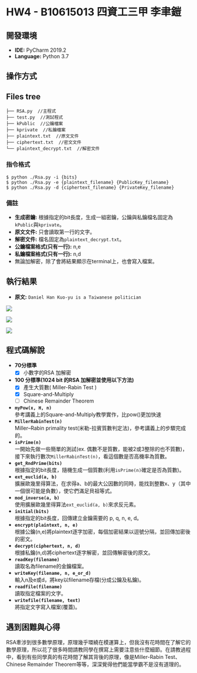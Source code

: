 # HW4 - B10615013 四資⼯三甲 李⾀鎧

## 開發環境
+ **IDE:** PyCharm 2019.2
+ **Language:** Python 3.7

## 操作方式

## Files tree
```
├── RSA.py  //主程式
├── test.py  //測試程式
├── kPublic  //公鑰檔案
├── kprivate  //私鑰檔案
├── plaintext.txt  //原文文件
├── ciphertext.txt  //密文文件
└── plaintext_decrypt.txt  //解密文件
```

### 指令格式
`$ python ./Rsa.py -i {bits}`\
`$ python ./Rsa.py -e {plaintext_filename} {PublicKey_filename}`\
`$ python ./Rsa.py -d {ciphertext_filename} {PrivateKey_filename}`

### 備註

+ **生成密鑰:** 根據指定的bit長度，生成一組密鑰，公鑰與私鑰檔名固定為`kPublic`與`kprivate`。
+ **原文文件:** 只會讀取第一行的文字。
+ **解密文件:** 檔名固定為`plaintext_decrypt.txt`。
+ **公鑰檔案格式(只有一行):** n,e
+ **私鑰檔案格式(只有一行):** n,d
+ 無論加解密，除了會將結果顯示在terminal上，也會寫入檔案。


## 執行結果

+ **原文:** `Daniel Han Kuo-yu is a Taiwanese politician`

![](https://i.imgur.com/p2c1w4G.png)

![](https://i.imgur.com/e8sLUql.png)

![](https://i.imgur.com/J4B3XBN.png)




## 程式碼解說
+ **70分標準**
    - [x] ⼩數字的RSA 加解密
+ **100 分標準(1024 bit 的RSA 加解密並使⽤以下⽅法)**
    - [x] 產⽣⼤質數( Miller-Rabin Test )
    - [x] Square-and-Multiply
    - [ ] Chinese Remainder Theorem

+ **`myPow(x, H, n)`**\
參考講義上的Square-and-Multiply教學實作，比pow()更加快速
+ **`MillerRabinTest(n)`**\
Miller–Rabin primality test(米勒-拉賓質數判定法)，參考講義上的步驟完成的。
+ **`isPrime(n)`**\
一開始先做一些簡單的測試(ex. 偶數不是質數，能被2或3整除的也不質數)，接下來執行數次`MillerRabinTest(n)`，看這個數是否高機率為質數。
+ **`get_RndPrime(bits)`**\
根據指定的bit長度，隨機生成一個質數(利用`isPrime(n)`確定是否為質數)。
+ **`ext_euclid(a, b)`**\
擴展歐幾里得算法，在求得a、b的最大公因數的同時，能找到整數x、y（其中一個很可能是負數），使它們滿足貝祖等式。
+ **`mod_inverse(a, b)`**\
使用擴展歐幾里得算法`ext_euclid(a, b)`來求反元素。
+ **`initial(bits)`**\
根據指定的bit長度，回傳建立金鑰需要的 p, q, n, e, d。
+ **`encrypt(plaintext, n, e)`**\
根據公鑰(n,e)將plaintext逐字加密，每個加密結果以逗號分隔，並回傳加密後的密文。
+ **`decrypt(ciphertext, n, d)`**\
根據私鑰(n,d)將ciphertext逐字解密，並回傳解密後的原文。
+ **`readKey(filename)`**\
讀取名為filename的金鑰檔案。
+ **`writeKey(filename, n, e_or_d)`**\
輸入n及e或d，將key以filename存檔(分成公鑰及私鑰)。
+ **`readfile(filename)`**\
讀取指定檔案的文字。
+ **`writefile(filename, text)`**\
將指定文字寫入檔案(覆蓋)。

## 遇到困難與⼼得

RSA牽涉到很多數學原理，原理幾乎環繞在模運算上，但我沒有花時間在了解它的數學原理，所以花了很多時間請教同學在撰寫上需要注意些什麼細節。在請教過程中，看到有些同學真的有花時間了解其背後的原理，像是Miller-Rabin Test、Chinese Remainder Theorem等等，深深覺得他們能當學霸不是沒有道理的。
